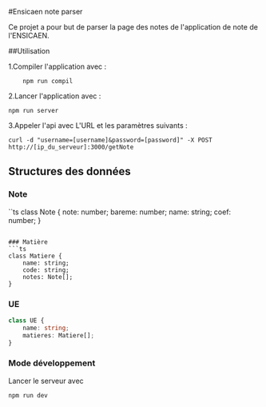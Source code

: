 #Ensicaen note parser

Ce projet a pour but de parser la page des notes de l'application de note de l'ENSICAEN.


##Utilisation

1.Compiler l'application avec :
```
    npm run compil
```
2.Lancer l'application avec : 
```
npm run server
```
3.Appeler l'api avec L'URL et les paramètres suivants :
```
curl -d "username=[username]&password=[password]" -X POST http://[ip_du_serveur]:3000/getNote 
```

## Structures des données 

### Note
``ts
class Note {
    note: number;
    bareme: number;
    name: string;
    coef: number;
}
```

### Matière
```ts
class Matiere {
    name: string;
    code: string;
    notes: Note[];
}
```

### UE

```ts
class UE {
    name: string;
    matieres: Matiere[];
}
```

### Mode développement 

Lancer le serveur avec 
```
npm run dev
```
